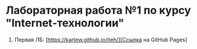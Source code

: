 # Лабораторная работа №1 по курсу "Internet-технологии"
1. Первая ЛБ: [https://kartew.github.io/iteh/][Ссылка на GitHub Pages]

[Ссылка на GitHub Pages]: https://kartew.github.io/iteh/